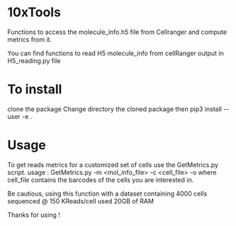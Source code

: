 # 10xTools
Functions to access the molecule_info.h5 file from Cellranger and compute metrics from it.

You can find functions to read H5 molecule_info from cellRanger output in H5_reading.py file

# To install 
clone the package
Change directory the cloned package
then 
pip3 install --user -e . 

# Usage

To get reads metrics for a customized set of cells use the GetMetrics.py script.
usage : GetMetrics.py -m <mol_info_file> -c <cell_file> -o <output>
where cell_file contains the barcodes of the cells you are interested in.

Be cautious, using this function with a dataset containing 4000 cells sequenced @ 150 KReads/cell used 20GB of RAM

Thanks for using !
